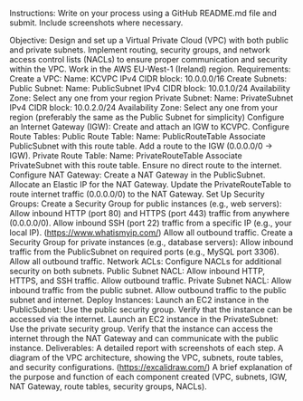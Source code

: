 Instructions: Write on your process using a GitHub README.md file and submit. Include screenshots where necessary. 
 
Objective:
Design and set up a Virtual Private Cloud (VPC) with both public and private subnets. Implement routing, security groups, and network access control lists (NACLs) to ensure proper communication and security within the VPC. Work in the AWS EU-West-1 (Ireland) region.
Requirements:
Create a VPC:
Name: KCVPC
IPv4 CIDR block: 10.0.0.0/16
Create Subnets:
Public Subnet:
Name: PublicSubnet
IPv4 CIDR block: 10.0.1.0/24
Availability Zone: Select any one from your region
Private Subnet:
Name: PrivateSubnet
IPv4 CIDR block: 10.0.2.0/24
Availability Zone: Select any one from your region (preferably the same as the Public Subnet for simplicity)
Configure an Internet Gateway (IGW):
Create and attach an IGW to KCVPC.
Configure Route Tables:
Public Route Table:
Name: PublicRouteTable
Associate PublicSubnet with this route table.
Add a route to the IGW (0.0.0.0/0 -> IGW).
Private Route Table:
Name: PrivateRouteTable
Associate PrivateSubnet with this route table.
Ensure no direct route to the internet.
Configure NAT Gateway:
Create a NAT Gateway in the PublicSubnet.
Allocate an Elastic IP for the NAT Gateway.
Update the PrivateRouteTable to route internet traffic (0.0.0.0/0) to the NAT Gateway.
Set Up Security Groups:
Create a Security Group for public instances (e.g., web servers):
Allow inbound HTTP (port 80) and HTTPS (port 443) traffic from anywhere (0.0.0.0/0).
Allow inbound SSH (port 22) traffic from a specific IP (e.g., your local IP). (https://www.whatismyip.com/)
Allow all outbound traffic.
Create a Security Group for private instances (e.g., database servers):
Allow inbound traffic from the PublicSubnet on required ports (e.g., MySQL port 3306).
Allow all outbound traffic.
Network ACLs:
Configure NACLs for additional security on both subnets.
Public Subnet NACL: Allow inbound HTTP, HTTPS, and SSH traffic. Allow outbound traffic.
Private Subnet NACL: Allow inbound traffic from the public subnet. Allow outbound traffic to the public subnet and internet.
Deploy Instances:
Launch an EC2 instance in the PublicSubnet:
Use the public security group.
Verify that the instance can be accessed via the internet.
Launch an EC2 instance in the PrivateSubnet:
Use the private security group.
Verify that the instance can access the internet through the NAT Gateway and can communicate with the public instance.
Deliverables:
A detailed report with screenshots of each step.
A diagram of the VPC architecture, showing the VPC, subnets, route tables, and security configurations. (https://excalidraw.com/)
A brief explanation of the purpose and function of each component created (VPC, subnets, IGW, NAT Gateway, route tables, security groups, NACLs).
 

